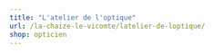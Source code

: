 ```yaml
---
title: "L'atelier de l'optique"
url: /la-chaize-le-vicomte/latelier-de-loptique/
shop: opticien
---
```

